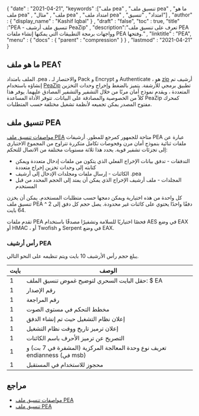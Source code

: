 {
  "date" : "2021-04-21",
  "keywords" :["ملف pea" , "تنسيق ملف pea" , "ما هو ملف pea" , "ملف" , "مثال pea" , "امتداد ملف pea" , "امتداد" , "تنسيق"] ,
  "author" : {
    "display_name" : "Kashif Iqbal"
} ,
  "draft" : "false",
  "toc" : true,
  "title" :"PEA - تنسيق ملف أرشيف PeaZip" ,
  "description":"تعرف على تنسيق ملف PEA وواجهات برمجة التطبيقات التي يمكنها إنشاء ملفات PEA وفتحها." ,
  "linktitle" : "PEA",
  "menu" : {
    "docs" : {
      "parent" : "compression"
}
} ,
  "lastmod" : "2021-04-21"
}

## ما هو ملف PEA؟

الملف بامتداد .pea ، والاختصار لـ Pack و Encrypt و Authenticate ، هو [zip](/ar/compression/zip/) أرشيف تم إنشاؤه باستخدام [PeaZip](https://peazip.github.io/) تطبيق برمجي للأرشفة. يتميز بالضغط وإخراج وحدات التخزين المتعددة ، ويقدم نموذج أمان مرنًا من خلال التشفير والتشفير المصادق عليهما. يوفر هذا كلاً من الخصوصية والمصادقة على البيانات. تتوفر الأداة المساعدة PeaZip كمحرك مفتوح المصدر يمكن تجميعه لأنظمة تشغيل مختلفة حسب المتطلبات.

## تنسيق ملف PEA

[مواصفات تنسيق ملف PEA](https://peazip.github.io/pea_help.pdf) متاحة للجمهور كمرجع للمطور. أرشيفات PEA عبارة عن ملفات ثنائية بنموذج أمان مرن وفحوصات تكامل متكررة تتراوح من المجموع الاختباري إلى تجزئات تشفير قوية. يحدد هذا ثلاثة مستويات مختلفة من الاتصال للتحكم:

* التدفقات - تدفق بيانات الإخراج الفعلي الذي يتكون من ملفات إدخال متعددة ويمكن كتابته إلى وحدات تخزين إخراج متعددة
* الكائنات - إرسال ملفات ومجلدات الإدخال إلى أرشيف .pea
* المجلدات - ملف أرشيف الإخراج الذي يمكن أن يمتد إلى الحجم المحدد من قبل المستخدم

كل واحدة من هذه اختيارية ويمكن دمجها حسب متطلبات المستخدم. يمكن أن يخزن تنسيق ملف PEA دفقًا واحدًا يحتوي على كائنات غير محدودة. يصل حجم كل دفق إلى 2 ^ 64 بايت.

تقدم ملفات PEA فحصًا اختياريًا للسلامة وتشفيرًا مصدقًا باستخدام AES في وضع EAX أو HMAC ، أو Twofish و Serpent في وضع EAX.

### رأس أرشيف PEA

يبلغ حجم رأس الأرشيف 10 بايت ويتم تنظيمه على النحو التالي.

| بايت | الوصف |
---|---|
| 1 | حقل البايت السحري لتوضيح غموض تنسيق الملف: $ EA |
| 1 | رقم الإصدار |
| 1 | رقم المراجعة |
| 1 | مخطط التحكم في مستوى الصوت |
| 1 | إعلان نظام التشغيل حيث تم إنشاء الدفق |
| 1 | إعلان ترميز تاريخ ووقت نظام التشغيل |
| 1 | التصريح عن ترميز الأحرف باسم الكائنات |
| 1 | تعريف نوع وحدة المعالجة المركزية (المشفرة في 7 بت) و endianness (في msb) |
| 1 | محجوز للاستخدام في المستقبل |

## مراجع

* [مواصفات تنسيق ملف PEA](https://peazip.github.io/pea_help.pdf)
* [تنسيق ملف PEA](https://peazip.github.io/pea-file-format.html#.pea_specifications)


